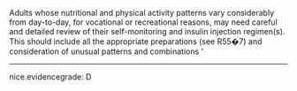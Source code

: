 Adults whose nutritional and physical activity patterns vary considerably from day-to-day, for vocational or recreational reasons, may need careful and detailed review of their self-monitoring and insulin injection regimen(s). This should include all the appropriate preparations (see R55�7) and consideration of unusual patterns and combinations
'

---
 nice.evidencegrade: D
